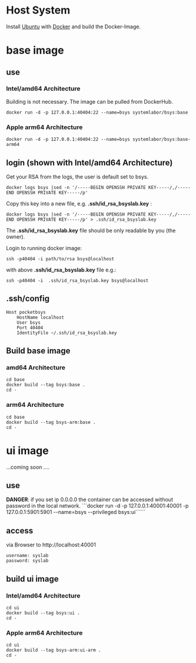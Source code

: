 # Host System
Install [Ubuntu](https://ubuntu.com/tutorials/install-ubuntu-desktop#1-overview) with [Docker](https://docs.docker.com/engine/install/ubuntu/) and build the Docker-Image.

# base image
## use
### Intel/amd64 Architecture
Building is not necessary. The image can be pulled from DockerHub. 
```
docker run -d -p 127.0.0.1:40404:22 --name=bsys systemlabor/bsys:base
```

### Apple arm64 Architecture

```
docker run -d -p 127.0.0.1:40404:22 --name=bsys systemlabor/bsys:base-arm64
```

## login (shown with Intel/amd64 Architecture)
Get your RSA from the logs, the user is default set to bsys.
```
docker logs bsys |sed -n '/-----BEGIN OPENSSH PRIVATE KEY-----/,/-----END OPENSSH PRIVATE KEY-----/p'
```
Copy this key into a new file, e.g. **.ssh/id_rsa_bsyslab.key** :
```
docker logs bsys |sed -n '/-----BEGIN OPENSSH PRIVATE KEY-----/,/-----END OPENSSH PRIVATE KEY-----/p' > .ssh/id_rsa_bsyslab.key
```
The **.ssh/id_rsa_bsyslab.key** file should be only readable by you (the owner).

Login to running docker image:
```
ssh -p40404 -i path/to/rsa bsys@localhost
```
with above **.ssh/id_rsa_bsyslab.key** file e.g.:
```
ssh -p40404 -i  .ssh/id_rsa_bsyslab.key bsys@localhost
```

## .ssh/config 

```
Host pocketbsys
    HostName localhost
    User bsys
    Port 40404
    IdentityFile ~/.ssh/id_rsa_bsyslab.key
```


## Build base image
### amd64 Architecture
```
cd base
docker build --tag bsys:base .
cd -
```

### arm64 Architecture
```
cd base
docker build --tag bsys-arm:base .
cd -
```

# ui image
...coming soon ....

## use

**DANGER**: if you set ip 0.0.0.0 the container can be accessed without password in the local network.
```docker run -d -p 127.0.0.1:40001:40001 -p 127.0.0.1:5901:5901 --name=bsys --privileged bsys:ui``````

## access

via Browser to http://localhost:40001
```
username: syslab
password: syslab
```

## build ui image
### Intel/amd64 Architecture
```
cd ui
docker build --tag bsys:ui .
cd -
```

### Apple arm64 Architecture
```
cd ui
docker build --tag bsys-arm:ui-arm .
cd -
```

